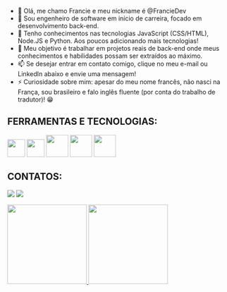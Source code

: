 - 👋 Olá, me chamo Francie e meu nickname é @FrancieDev
- 👀 Sou engenheiro de software em início de carreira, focado em desenvolvimento back-end.
- 🌱 Tenho conhecimentos nas tecnologias JavaScript (CSS/HTML), Node.JS e Python. Aos poucos adicionando mais tecnologias!
- 💞️ Meu objetivo é trabalhar em projetos reais de back-end onde meus conhecimentos e habilidades possam ser extraídos ao máximo.
- 📫 Se desejar entrar em contato comigo, clique no meu e-mail ou LinkedIn abaixo e envie uma mensagem!
- ⚡ Curiosidade sobre mim: apesar do meu nome francês, não nasci na França, sou brasileiro e falo inglês fluente (por conta do trabalho de tradutor)! 😁

## FERRAMENTAS E TECNOLOGIAS:

<img loading="lazy" src="https://cdn.jsdelivr.net/gh/devicons/devicon@latest/icons/javascript/javascript-original.svg" width="40" height="40"/> <img loading="lazy" src="https://cdn.jsdelivr.net/gh/devicons/devicon@latest/icons/html5/html5-original.svg" width="40" height="40"/> <img loading="lazy" src="https://cdn.jsdelivr.net/gh/devicons/devicon@latest/icons/css3/css3-original-wordmark.svg" width="50" height="50"/> <img loading="lazy" src="https://cdn.jsdelivr.net/gh/devicons/devicon@latest/icons/nodejs/nodejs-original-wordmark.svg" width="50" height="50"/> <img loading="lazy" src="https://cdn.jsdelivr.net/gh/devicons/devicon@latest/icons/python/python-original-wordmark.svg" width="50" height="50"/>

## CONTATOS:

<a href = "mailto:francielima.pro@gmail.com"><img loading="lazy" src="https://img.shields.io/badge/Gmail-D14836?style=for-the-badge&logo=gmail&logoColor=white" target="_blank"></a>
<a href="https://www.linkedin.com/in/franciesantos" target="_blank"><img loading="lazy" src="https://img.shields.io/badge/-LinkedIn-%230077B5?style=for-the-badge&logo=linkedin&logoColor=white" target="_blank"></a>   
</div>      

<div>
<a href="https://github.com/franciedev">
<img loading="lazy" height="180em" src="https://github-readme-stats.vercel.app/api/top-langs/?username=franciedev&layout=compact&langs_count=7&theme=dracula"/>
<img loading="lazy" height="180em" src="https://github-readme-stats.vercel.app/api?username=franciedev&show_icons=true&theme=dracula&include_all_commits=true&count_private=true"/>
</div>

